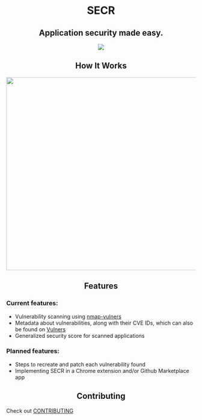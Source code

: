 <div align="center">
<h1>SECR</h1>
<h2>Application security made easy.</h2>
</div>

<div align="center">
    <a href="https://discord.com/invite/g7XEQgF5BH">
		<img src="https://img.shields.io/discord/884452044566577182?color=738ADB&label=discord&style=for-the-badge" />
	</a>
</div>

<div align="center">
<h2>How It Works</h2>
<img src="demo.gif" width="512"/>
</div>

<div align="center">
<h2>Features</h2>
</div>

### Current features:

- Vulnerability scanning using [nmap-vulners](https://github.com/vulnersCom/nmap-vulners) 
- Metadata about vulnerabilities, along with their CVE IDs, which can also be found on [Vulners](https://vulners.com/)
- Generalized security score for scanned applications 

### Planned features:

- Steps to recreate and patch each vulnerability found
- Implementing SECR in a Chrome extension and/or Github Marketplace app

<div align="center">
<h2>Contributing</h2>
</div>

Check out [CONTRIBUTING](CONTRIBUTING.md)
